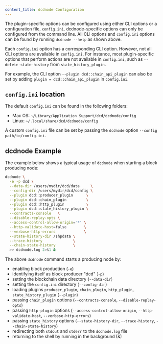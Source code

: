 ```yaml
---
content_title: dcdnode Configuration
---
```


The plugin-specific options can be configured using either CLI options or a configuration file, `config.ini`. dcdnode-specific options can only be configured from the command line. All CLI options and `config.ini` options can be found by running `dcdnode --help` as shown above.

Each `config.ini` option has a corresponding CLI option. However, not all CLI options are available in `config.ini`. For instance, most plugin-specific options that perform actions are not available in `config.ini`, such as `--delete-state-history` from `state_history_plugin`.

For example, the CLI option `--plugin dcd::chain_api_plugin` can also be set by adding `plugin = dcd::chain_api_plugin` in `config.ini`.

## `config.ini` location

The default `config.ini` can be found in the following folders:
- Mac OS: `~/Library/Application Support/dcd/dcdnode/config`
- Linux: `~/.local/share/dcd/dcdnode/config`

A custom `config.ini` file can be set by passing the `dcdnode` option `--config path/to/config.ini`.

## dcdnode Example

The example below shows a typical usage of `dcdnode` when starting a block producing node:

```sh
dcdnode \
  -e -p dcd \
  --data-dir /users/mydir/dcd/data     \
  --config-dir /users/mydir/dcd/config \
  --plugin dcd::producer_plugin      \
  --plugin dcd::chain_plugin         \
  --plugin dcd::http_plugin          \
  --plugin dcd::state_history_plugin \
  --contracts-console   \
  --disable-replay-opts \
  --access-control-allow-origin='*' \
  --http-validate-host=false        \
  --verbose-http-errors             \
  --state-history-dir /shpdata \
  --trace-history              \
  --chain-state-history        \
  >> dcdnode.log 2>&1 &
```

The above `dcdnode` command starts a producing node by:

* enabling block production (`-e`)
* identifying itself as block producer "dcd" (`-p`)
* setting the blockchain data directory (`--data-dir`)
* setting the `config.ini` directory (`--config-dir`)
* loading plugins `producer_plugin`, `chain_plugin`, `http_plugin`, `state_history_plugin` (`--plugin`)
* passing `chain_plugin` options (`--contracts-console`, `--disable-replay-opts`)
* passing `http-plugin` options (`--access-control-allow-origin`, `--http-validate-host`, `--verbose-http-errors`)
* passing `state_history` options (`--state-history-dir`, `--trace-history`, `--chain-state-history`)
* redirecting both `stdout` and `stderr` to the `dcdnode.log` file
* returning to the shell by running in the background (&)
